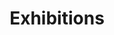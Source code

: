 ---
layout: exhibitions
title: Exhibitions
permalink: /exhibitions/
type: exhibitions
series:
- title: Sunny and Airy 
  description: Bambinart Gallery, Tokyo 2013
- title: Kaden
  description: taimatz, Tokyo 2014
- title: Absurd Daily Life Between June 17th and February
  description: Bambinart Gallery, Tokyo 2017
- title: What we can do in the desert if our password is weak and we are stuck offline
  description: Everybody Needs Art, Budapest
- title: The Moss of the Rock
  description: Bambinart Gallery, Tokyo 2018
- title: Liebig 12
  description: The Living Room at Liebig12 Berlin

---